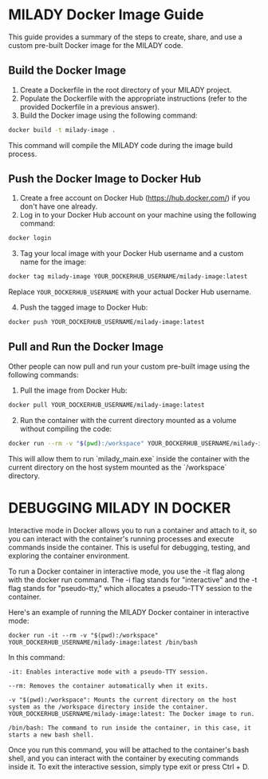 # MILADY Docker Image Guide

This guide provides a summary of the steps to create, share, and use a custom pre-built Docker image for the MILADY code.

## Build the Docker Image

1. Create a Dockerfile in the root directory of your MILADY project.
2. Populate the Dockerfile with the appropriate instructions (refer to the provided Dockerfile in a previous answer).
3. Build the Docker image using the following command:

```bash
docker build -t milady-image .
```

This command will compile the MILADY code during the image build process.

## Push the Docker Image to Docker Hub

1. Create a free account on Docker Hub (https://hub.docker.com/) if you don't have one already.
2. Log in to your Docker Hub account on your machine using the following command:

```bash
docker login
```

3. Tag your local image with your Docker Hub username and a custom name for the image:

```bash
docker tag milady-image YOUR_DOCKERHUB_USERNAME/milady-image:latest
```

Replace `YOUR_DOCKERHUB_USERNAME` with your actual Docker Hub username.

4. Push the tagged image to Docker Hub:

```bash
docker push YOUR_DOCKERHUB_USERNAME/milady-image:latest
```

## Pull and Run the Docker Image

Other people can now pull and run your custom pre-built image using the following commands:

1. Pull the image from Docker Hub:

```bash
docker pull YOUR_DOCKERHUB_USERNAME/milady-image:latest
```

2. Run the container with the current directory mounted as a volume without compiling the code:

```bash
docker run --rm -v "$(pwd):/workspace" YOUR_DOCKERHUB_USERNAME/milady-image:latest
```

This will allow them to run \`milady_main.exe\` inside the container with the current directory on the host system mounted as the \`/workspace\` directory.

# DEBUGGING MILADY IN DOCKER

Interactive mode in Docker allows you to run a container and attach to it, so you can interact with the container's running processes and execute commands inside the container. This is useful for debugging, testing, and exploring the container environment.

To run a Docker container in interactive mode, you use the -it flag along with the docker run command. The -i flag stands for "interactive" and the -t flag stands for "pseudo-tty," which allocates a pseudo-TTY session to the container.

Here's an example of running the MILADY Docker container in interactive mode:

```
docker run -it --rm -v "$(pwd):/workspace" YOUR_DOCKERHUB_USERNAME/milady-image:latest /bin/bash
```

In this command:

    -it: Enables interactive mode with a pseudo-TTY session.

    --rm: Removes the container automatically when it exits.

    -v "$(pwd):/workspace": Mounts the current directory on the host system as the /workspace directory inside the container.
    YOUR_DOCKERHUB_USERNAME/milady-image:latest: The Docker image to run.

    /bin/bash: The command to run inside the container, in this case, it starts a new bash shell.

Once you run this command, you will be attached to the container's bash shell, and you can interact with the container by executing commands inside it. To exit the interactive session, simply type exit or press Ctrl + D.